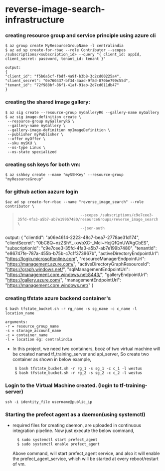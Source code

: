 # reverse-image-search-infrastructure

### creating resource group and service principle using azure cli 
    $ az group create MyResourceGroupName -l centralindia 
    $ az ad sp create-for-rbac --role Contributor --scopes /subscriptions/<subscription_id> --query "{ client_id: appId, client_secret: password, tenant_id: tenant }"

    output:
    {
    "client_id": "f5b6a5cf-fbdf-4a9f-b3b8-3c2cd00225a4",
    "client_secret": "0e760437-bf34-4aad-9f8d-870be799c55d",
    "tenant_id": "72f988bf-86f1-41af-91ab-2d7cd011db47"
    }

### creating the shared image gallery:
	$ az sig create --resource-group myGalleryRG --gallery-name myGallery
	$ az sig image-definition create \
     --resource-group myGalleryRG \
     --gallery-name myGallery \
     --gallery-image-definition myImageDefinition \
     --publisher myPublisher \
     --offer myOffer \
     --sku mySKU \
     --os-type Linux \
     --os-state specialized

### creating ssh keys for both vm:
    $ az sshkey create --name "mySSHKey" --resource-group "myResourceGroup"

### for github action aazure login
    $az ad sp create-for-rbac --name "reverse_image_search" --role contributor \
>                                 --scopes /subscriptions/c9e7cee3-35fd-4fa3-a5b7-ab7e199b7480/resourceGroups/reverse_image_search \
>                                 --json-auth

 output:
    {
    "clientId": "a06e4614-2223-48c7-bea7-2778ae31d174",
    "clientSecret": "0bC8Q~nzZShY_-xwbXC-_Mci~HcjQfQnUWAgCbES",
    "subscriptionId": "c9e7cee3-35fd-4fa3-a5b7-ab7e199b7480",
    "tenantId": "e86747fe-787a-455b-b75b-c7c1f373967b",
    "activeDirectoryEndpointUrl": "https://login.microsoftonline.com",
    "resourceManagerEndpointUrl": "https://management.azure.com/",
    "activeDirectoryGraphResourceId": "https://graph.windows.net/",
    "sqlManagementEndpointUrl": "https://management.core.windows.net:8443/",
    "galleryEndpointUrl": "https://gallery.azure.com/",
    "managementEndpointUrl": "https://management.core.windows.net/"
  }

### creating tfstate azure backend container's 

    $ bash tfstate_bucket.sh -r rg_name -s sg_name -c c_name -l location_name
    
    arguments:
    -r = resource_group_name 
    -s = storage_account_name 
    -c = container_name 
    -l = location eg: centralindia

 - In this project, we need two containers, bcoz of two virtual machine will be created named tf_training_server and api_server, So create two container as shown in below example,
    
        $ bash tfstate_bucket.sh -r rg_1 -s sg_1 -c c_1 -l westus
        $ bash tfstate_bucket.sh -r rg_2 -s sg_2 -c c_2 -l westus

### Login to the Virtual Machine created. (login to tf-training-server)
    ssh -i identity_file username@public_ip 

### Starting the prefect agent as a daemon(using systemctl)
- required files for creating daemon, are uploaded in continuous integration pipeline. Now just execute the below command, 

        $ sudo systemctl start prefect_agent 
        $ sudo systemctl enable prefect_agent 

    Above command, will start prefect_agent service, and also it will enable the prefect_agent_service, which will be started at every reboot/restart of vm.



